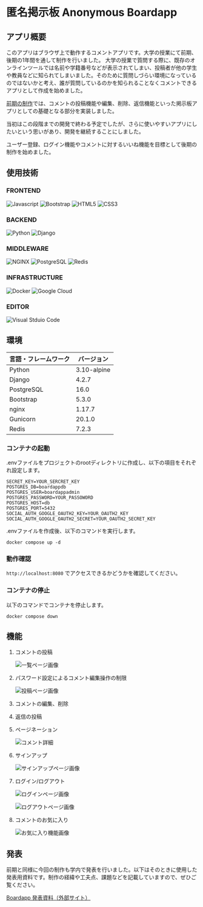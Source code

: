 # 匿名掲示板 Anonymous Boardapp

## アプリ概要

このアプリはブラウザ上で動作するコメントアプリです。大学の授業にて前期、後期の1年間を通して制作を行いました。
大学の授業で質問する際に、既存のオンラインツールでは名前や学籍番号などが表示されてしまい、投稿者が他の学生や教員などに知られてしまいました。そのために質問しづらい環境になっているのではないかと考え、誰が質問しているのかを知られることなくコメントできるアプリとして作成を始めました。

[前期の制作](https://github.com/wakashiyo/AnonymousBoardapp-FirstTerm "前期の匿名掲示板")では、コメントの投稿機能や編集、削除、返信機能といった掲示板アプリとしての基礎となる部分を実装しました。

当初はこの段階までの開発で終わる予定でしたが、さらに使いやすいアプリにしたいという思いがあり、開発を継続することにしました。

ユーザー登録、ログイン機能やコメントに対するいいね機能を目標として後期の制作を始めました。

## 使用技術

### FRONTEND

![Javascript](https://img.shields.io/badge/-Javascript-000.svg?logo=javascript&style=for-the-badge)
![Bootstrap](https://img.shields.io/badge/-Bootstrap-563D7C.svg?logo=bootstrap&style=for-the-badge)
![HTML5](https://img.shields.io/badge/-CSS3-1572B6.svg?logo=css3&style=for-the-badge)
![CSS3](https://img.shields.io/badge/-HTML5-333.svg?logo=html5&style=for-the-badge)

### BACKEND

![Python](https://img.shields.io/badge/-Python-FFE873.svg?logo=python&style=for-the-badge)
![Django](https://img.shields.io/badge/-Django-092E20.svg?logo=django&style=for-the-badge)

### MIDDLEWARE

![NGINX](https://img.shields.io/badge/-Nginx-269539.svg?logo=nginx&style=for-the-badge)
![PostgreSQL](https://img.shields.io/badge/-Postgresql-336791.svg?logo=postgresql&style=for-the-badge&logoColor=fff)
![Redis](https://img.shields.io/badge/-Redis-D82C20.svg?logo=redis&style=for-the-badge&logoColor=fff)

### INFRASTRUCTURE

![Docker](https://img.shields.io/badge/-Docker-1488C6.svg?logo=docker&style=for-the-badge)
![Google Cloud](https://img.shields.io/badge/-Google%20Cloud-EEE.svg?logo=google-cloud&style=for-the-badge)

### EDITOR

![Visual Stduio Code](https://img.shields.io/badge/-Visualstudiocode-007ACC.svg?logo=visualstudiocode&style=for-the-badge)

## 環境

| 言語・フレームワーク  | バージョン |
| --------------------- | ---------- |
| Python                | 3.10-alpine|
| Django                | 4.2.7      |
| PostgreSQL            | 16.0       |
| Bootstrap             | 5.3.0      |
| nginx                 | 1.17.7     |
| Gunicorn              | 20.1.0     |
| Redis                 | 7.2.3      |

### コンテナの起動

.envファイルをプロジェクトのrootディレクトリに作成し、以下の項目をそれぞれ設定します。

```{.env}
SECRET_KEY=YOUR_SERCRET_KEY
POSTGRES_DB=boardappdb
POSTGRES_USER=boardappadmin
POSTGRES_PASSWORD=YOUR_PASSOWORD
POSTGRES_HOST=db
POSTGRES_PORT=5432
SOCIAL_AUTH_GOOGLE_OAUTH2_KEY=YOUR_OAUTH2_KEY
SOCIAL_AUTH_GOOGLE_OAUTH2_SECRET=YOUR_OAUTH2_SECRET_KEY
```

.envファイルを作成後、以下のコマンドを実行します。

```{bash}
docker compose up -d
```

### 動作確認

`http://localhost:8080` でアクセスできるかどうかを確認してください。

### コンテナの停止

以下のコマンドでコンテナを停止します。

```{bash}
docker compose down
```

## 機能

1. コメントの投稿

    ![一覧ページ画像](https://github.com/wakashiyo/AnonymousBoardapp/assets/129835423/c9a405d6-8ddb-4edc-884e-93400a618165)

2. パスワード設定によるコメント編集操作の制限

    ![投稿ページ画像](https://github.com/wakashiyo/AnonymousBoardapp/assets/129835423/03fc3411-46ad-49a0-8c92-a2544184acf2)

3. コメントの編集、削除

4. 返信の投稿

5. ページネーション

    ![コメント詳細](https://github.com/wakashiyo/AnonymousBoardapp/assets/129835423/b6d911f1-d020-4529-8388-4db9717bab21)

6. サインアップ

    ![サインアップページ画像](https://github.com/wakashiyo/AnonymousBoardapp/assets/129835423/90c5ad1b-f444-42c6-bfc1-0f1ff3eb7c13)

7. ログイン/ログアウト

    ![ログインページ画像](https://github.com/wakashiyo/AnonymousBoardapp/assets/129835423/806d20b1-102b-4b1e-ac6d-43f8c8a73ba5)

    ![ログアウトページ画像](https://github.com/wakashiyo/AnonymousBoardapp/assets/129835423/10529e6a-3244-4aff-acf4-5e590f87e178)

8. コメントのお気に入り

    ![お気に入り機能画像](https://github.com/wakashiyo/AnonymousBoardapp/assets/129835423/21ba2574-03fe-400d-b635-ceb579ee884e)

## 発表

前期と同様に今回の制作も学内で発表を行いました。以下はそのときに使用した発表用資料です。制作の経緯や工夫点、課題などを記載していますので、ぜひご覧ください。

[Boardapp 発表資料（外部サイト）](https://www.canva.com/design/DAF_lSH_hbY/-eQoy1D34qBRkU8dAAlUYg/edit?utm_content=DAF_lSH_hbY&utm_campaign=designshare&utm_medium=link2&utm_source=sharebutton)
